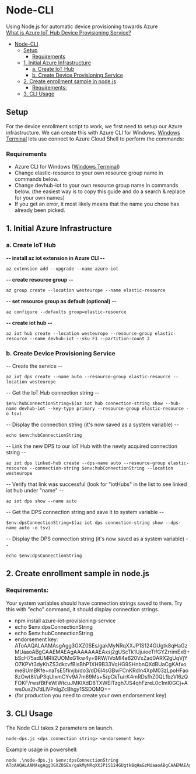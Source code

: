 # Node-CLI
Using Node.js for automatic device provisioning towards Azure   
[What is Azure IoT Hub Device Provisioning Service?](https://docs.microsoft.com/en-us/azure/iot-dps/about-iot-dps)

- [Node-CLI](#node-cli)
  * [Setup](#setup)
    + [Requirements](#requirements)
  * [1. Initial Azure Infrastructure](#1-initial-azure-infrastructure)
    + [a. Create IoT Hub](#a-create-iot-hub)
    + [b. Create Device Provisioning Service](#b-create-device-provisioning-service)
  * [2. Create enrollment sample in node.js](#2-create-enrollment-sample-in-nodejs)
    + [Requirements:](#requirements-)
  * [3. CLI Usage](#3-cli-usage)

## Setup
For the device enrollment script to work, we first need to setup our Azure infrastructure.
We can create this with Azure CLI for Windows. [Windows Terminal](https://www.microsoft.com/en-us/p/windows-terminal/9n0dx20hk701?SilentAuth=1&activetab=pivot:overviewtab) lets use connect to Azure Cloud Shell to perform the commands:

### Requirements
- Azure CLI for Windows ([Windows Terminal](https://www.microsoft.com/en-us/p/windows-terminal/9n0dx20hk701?SilentAuth=1&activetab=pivot:overviewtab))
- Change elastic-resource to your own resource group name in commands below.
- Change devhub-iot to your own resource group name in commands below.
  (the easiest way is to copy this guide and do a search & replace for your own names)
- If you get an error, it most likely means that the name you chose has already been picked.

## 1. Initial Azure Infrastructure
### a. Create IoT Hub
**-- install az iot extension in Azure CLI --**
```
az extension add --upgrade --name azure-iot
```
**-- create resource group --**
```
az group create --location westeurope --name elastic-resource
```
**-- set resource group as default (optional) --**
```
az configure --defaults group=elastic-resource
```
**-- create iot hub --**
```
az iot hub create --location westeurope --resource-group elastic-resource --name devhub-iot --sku F1 --partition-count 2
```
### b. Create Device Provisioning Service
-- Create the service --  
```
az iot dps create --name auto --resource-group elastic-resource --location westeurope
```
-- Get the IoT Hub connection string -- 
```
$env:hubConnectionString=$(az iot hub connection-string show --hub-name devhub-iot --key-type primary --resource-group elastic-resource -o tsv)
```
-- Display the connection string (it's now saved as a system variable) -- 
```
echo $env:hubConnectionString
```
-- Link the new DPS to our IoT Hub with the newly acquired connection string --
```
az iot dps linked-hub create --dps-name auto --resource-group elastic-resource --connection-string $env:hubConnectionString --location westeurope
```
-- Verify that link was successful (look for "iotHubs" in the list to see linked iot hub under "name" -- 
```
az iot dps show --name auto
```
-- Get the DPS connection string and save it to system variable -- 
```
$env:dpsConnectionString=$(az iot dps connection-string show --dps-name auto -o tsv)
```
-- Display the DPS connection string (it's now saved as a system variable) -- 
```
echo $env:dpsConnectionString
```
## 2. Create enrollment sample in node.js
### Requirements:
Your system variables should have connection strings saved to them. 
Try this with "echo" command, it should display connection strings.
* npm install azure-iot-provisioning-service
* echo $env:dpsConnectionString
* echo $env:hubConnectionString
* endorsement key: 
AToAAQALAAMAsgAgg3GXZ0SEs/gakMyNRqXXJP1S124GUgtk8qHaGzMUaaoABgCAAEMAEAgAAAAAAAEAxsj2gUScTk1UjuioeTlfGYZrrimExB+bScH75adUMRIi2UOMxG1kw4y+9RW/IVoMl4e620VxZad0ARX2gUqVjYO7KPVt3dyKhZS3dkcvfBisBhP1XH9B33VqHG9SHnbnQXdBUaCgKAfxome8UmBKfe+naTsE5fkvjb/do3/dD6l4sGBwFCnKRdln4XpM03zLpoHFao8zOwt8l/uP3qUIxmCYv9A7m69Ms+5/pCkTu/rK4mRDsfhZ0QLfbzVI6zQFOKF/rwsfBtFeWlWtcuJMKlXdD8TXWElTzgh7JS4qhFzreL0c1mI0GCj+Aws0usZh7dLIVPnlgZcBhgy1SSDQMQ==
* (for production you need to create your own endorsement key)

## 3. CLI Usage
The Node CLI takes 2 parameters on launch.
```
node-dps.js <dps connection string> <endorsement key>
```
Example usage in powershell:
```
node .\node-dps.js $env:dpsConnectionString AToAAQALAAMAsgAgg3GXZ0SEs/gakMyNRqXXJP1S124GUgtk8qHaGzMUaaoABgCAAEMAEAgAAAAAAAEAxsj2gUScTk1UjuioeTlfGYZrrimExB+bScH75adUMRIi2UOMxG1kw4y+9RW/IVoMl4e620VxZad0ARX2gUqVjYO7KPVt3dyKhZS3dkcvfBisBhP1XH9B33VqHG9SHnbnQXdBUaCgKAfxome8UmBKfe+naTsE5fkvjb/do3/dD6l4sGBwFCnKRdln4XpM03zLpoHFao8zOwt8l/uP3qUIxmCYv9A7m69Ms+5/pCkTu/rK4mRDsfhZ0QLfbzVI6zQFOKF/rwsfBtFeWlWtcuJMKlXdD8TXWElTzgh7JS4qhFzreL0c1mI0GCj+Aws0usZh7dLIVPnlgZcBhgy1SSDQMQ==
```
